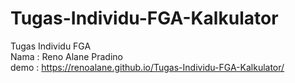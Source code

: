 # Tugas-Individu-FGA-Kalkulator
Tugas Individu FGA <br>
Nama : Reno Alane Pradino <br>
demo : https://renoalane.github.io/Tugas-Individu-FGA-Kalkulator/
